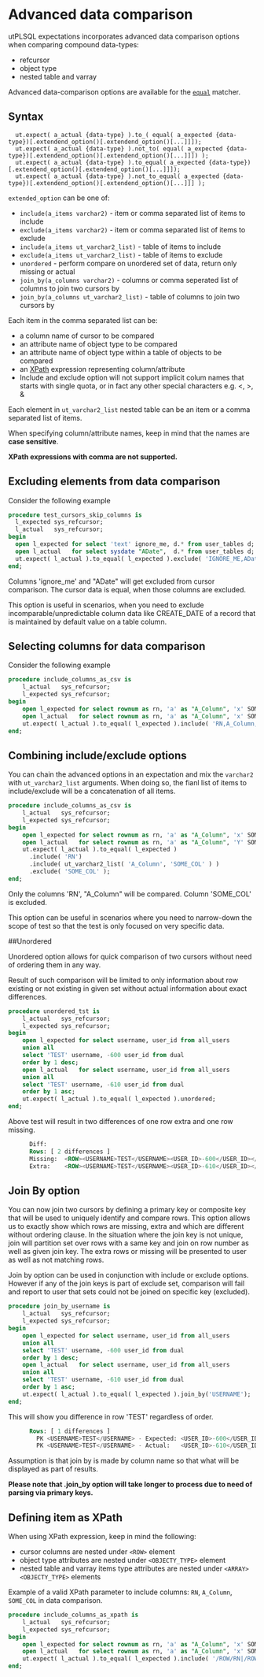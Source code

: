 # Advanced data comparison

utPLSQL expectations incorporates advanced data comparison options when comparing compound data-types:

- refcursor
- object type
- nested table and varray  

Advanced data-comparison options are available for the [`equal`](expectations.md#equal) matcher.

## Syntax

```
  ut.expect( a_actual {data-type} ).to_( equal( a_expected {data-type})[.extendend_option()[.extendend_option()[...]]]);
  ut.expect( a_actual {data-type} ).not_to( equal( a_expected {data-type})[.extendend_option()[.extendend_option()[...]]]) );
  ut.expect( a_actual {data-type} ).to_equal( a_expected {data-type})[.extendend_option()[.extendend_option()[...]]]);
  ut.expect( a_actual {data-type} ).not_to_equal( a_expected {data-type})[.extendend_option()[.extendend_option()[...]]] );
```

`extended_option` can be one of:

 - `include(a_items varchar2)` - item or comma separated list of items to include
 - `exclude(a_items varchar2)` - item or comma separated list of items to exclude
 - `include(a_items ut_varchar2_list)` - table of items to include 
 - `exclude(a_items ut_varchar2_list)` - table of items to exclude
 - `unordered` - perform compare on unordered set of data, return only missing or actual
 - `join_by(a_columns varchar2)` - columns or comma seperated list of columns to join two cursors by
 - `join_by(a_columns ut_varchar2_list)` - table of columns to join two cursors by

Each item in the comma separated list can be:
- a column name of cursor to be compared
- an attribute name of object type to be compared   
- an attribute name of object type within a table of objects to be compared
- an [XPath](http://zvon.org/xxl/XPathTutorial/Output/example1.html) expression representing column/attribute
- Include and exclude option will not support implicit colum names that starts with single quota, or in fact any other special characters e.g. <, >, &

Each element in `ut_varchar2_list` nested table can be an item or a comma separated list of items.

When specifying column/attribute names, keep in mind that the names are **case sensitive**. 

**XPath expressions with comma are not supported.**

## Excluding elements from data comparison

Consider the following example
```sql
procedure test_cursors_skip_columns is
  l_expected sys_refcursor;
  l_actual   sys_refcursor;
begin
  open l_expected for select 'text' ignore_me, d.* from user_tables d;
  open l_actual   for select sysdate "ADate",  d.* from user_tables d;
  ut.expect( l_actual ).to_equal( l_expected ).exclude( 'IGNORE_ME,ADate' );
end;
```

Columns 'ignore_me' and "ADate" will get excluded from cursor comparison.
The cursor data is equal, when those columns are excluded.

This option is useful in scenarios, when you need to exclude incomparable/unpredictable column data like CREATE_DATE of a record that is maintained by default value on a table column.

## Selecting columns for data comparison

Consider the following example
```sql
procedure include_columns_as_csv is
    l_actual   sys_refcursor;
    l_expected sys_refcursor;
begin
    open l_expected for select rownum as rn, 'a' as "A_Column", 'x' SOME_COL from dual a connect by level < 4;
    open l_actual   for select rownum as rn, 'a' as "A_Column", 'x' SOME_COL, a.* from all_objects a where rownum < 4;
    ut.expect( l_actual ).to_equal( l_expected ).include( 'RN,A_Column,SOME_COL' );
end;
```

## Combining include/exclude options
You can chain the advanced options in an expectation and mix the `varchar2` with `ut_varchar2_list` arguments.
When doing so, the fianl list of items to include/exclude will be a concatenation of all items.   

```sql
procedure include_columns_as_csv is
    l_actual   sys_refcursor;
    l_expected sys_refcursor;
begin
    open l_expected for select rownum as rn, 'a' as "A_Column", 'x' SOME_COL from dual a connect by level < 4;
    open l_actual   for select rownum as rn, 'a' as "A_Column", 'Y' SOME_COL, a.* from all_objects a where rownum < 4;
    ut.expect( l_actual ).to_equal( l_expected )
      .include( 'RN')
      .include( ut_varchar2_list( 'A_Column', 'SOME_COL' ) )
      .exclude( 'SOME_COL' );
end;
```

Only the columns 'RN', "A_Column" will be compared. Column 'SOME_COL' is excluded.

This option can be useful in scenarios where you need to narrow-down the scope of test so that the test is only focused on very specific data.  

##Unordered

Unordered option allows for quick comparison of two cursors without need of ordering them in any way.

Result of such comparison will be limited to only information about row existing or not existing in given set without actual information about exact differences.



```sql
procedure unordered_tst is
    l_actual   sys_refcursor;
    l_expected sys_refcursor;
begin
    open l_expected for select username, user_id from all_users
    union all
    select 'TEST' username, -600 user_id from dual
    order by 1 desc;
    open l_actual   for select username, user_id from all_users
    union all
    select 'TEST' username, -610 user_id from dual
    order by 1 asc;
    ut.expect( l_actual ).to_equal( l_expected ).unordered;
end;
```



Above test will result in two differences of one row extra and one row missing. 



```sql
      Diff:
      Rows: [ 2 differences ]
      Missing:  <ROW><USERNAME>TEST</USERNAME><USER_ID>-600</USER_ID></ROW>
      Extra:    <ROW><USERNAME>TEST</USERNAME><USER_ID>-610</USER_ID></ROW>
```





## Join By option

You can now join two cursors by defining a primary key or composite key that will be used to uniquely identify and compare rows. This option allows us to exactly show which rows are missing, extra and which are different without ordering clause. In the situation where the join key is not unique, join will partition set over rows with a same key and join on row number as well as given join key. The extra rows or missing will be presented to user as well as not matching rows. 

Join by option can be used in conjunction with include or exclude options. However if any of the join keys is part of exclude set, comparison will fail and report to user that sets could not be joined on specific key  (excluded).

```sql
procedure join_by_username is
    l_actual   sys_refcursor;
    l_expected sys_refcursor;
begin
    open l_expected for select username, user_id from all_users
    union all
    select 'TEST' username, -600 user_id from dual
    order by 1 desc;
    open l_actual   for select username, user_id from all_users
    union all
    select 'TEST' username, -610 user_id from dual
    order by 1 asc;
    ut.expect( l_actual ).to_equal( l_expected ).join_by('USERNAME');
end;
```
This will show you difference in row 'TEST' regardless of order.

```sql
      Rows: [ 1 differences ]
        PK <USERNAME>TEST</USERNAME> - Expected: <USER_ID>-600</USER_ID>
        PK <USERNAME>TEST</USERNAME> - Actual:   <USER_ID>-610</USER_ID>
```

Assumption is that join by is made by column name so that what will be displayed as part of results.



**Please note that .join_by option will take longer to process due to need of parsing via primary keys.**

## Defining item as XPath
When using XPath expression, keep in mind the following:

- cursor columns are nested under `<ROW>` element
- object type attributes are nested under `<OBJECTY_TYPE>` element
- nested table and varray items type attributes are nested under `<ARRAY><OBJECTY_TYPE>` elements

Example of a valid XPath parameter to include columns: `RN`, `A_Column`, `SOME_COL` in data comparison. 
```sql
procedure include_columns_as_xpath is
    l_actual   sys_refcursor;
    l_expected sys_refcursor;
begin
    open l_expected for select rownum as rn, 'a' as "A_Column", 'x' SOME_COL from dual a connect by level < 4;
    open l_actual   for select rownum as rn, 'a' as "A_Column", 'x' SOME_COL, a.* from all_objects a where rownum < 4;
    ut.expect( l_actual ).to_equal( l_expected ).include( '/ROW/RN|/ROW/A_Column|/ROW/SOME_COL' );
end;
```
